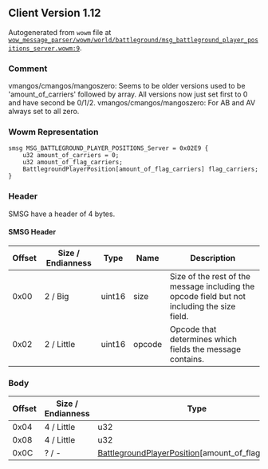 ## Client Version 1.12

Autogenerated from `wowm` file at [`wow_message_parser/wowm/world/battleground/msg_battleground_player_positions_server.wowm:9`](https://github.com/gtker/wow_messages/tree/main/wow_message_parser/wowm/world/battleground/msg_battleground_player_positions_server.wowm#L9).

### Comment

vmangos/cmangos/mangoszero: Seems to be older versions used to be 'amount_of_carriers' followed by array. All versions now just set first to 0 and have second be 0/1/2.
vmangos/cmangos/mangoszero: For AB and AV always set to all zero.

### Wowm Representation
```rust,ignore
smsg MSG_BATTLEGROUND_PLAYER_POSITIONS_Server = 0x02E9 {
    u32 amount_of_carriers = 0;
    u32 amount_of_flag_carriers;
    BattlegroundPlayerPosition[amount_of_flag_carriers] flag_carriers;
}
```
### Header
SMSG have a header of 4 bytes.

#### SMSG Header
| Offset | Size / Endianness | Type   | Name   | Description |
| ------ | ----------------- | ------ | ------ | ----------- |
| 0x00   | 2 / Big           | uint16 | size   | Size of the rest of the message including the opcode field but not including the size field.|
| 0x02   | 2 / Little        | uint16 | opcode | Opcode that determines which fields the message contains.|
### Body
| Offset | Size / Endianness | Type | Name | Description |
| ------ | ----------------- | ---- | ---- | ----------- |
| 0x04 | 4 / Little | u32 | amount_of_carriers |  |
| 0x08 | 4 / Little | u32 | amount_of_flag_carriers |  |
| 0x0C | ? / - | [BattlegroundPlayerPosition](battlegroundplayerposition.md)[amount_of_flag_carriers] | flag_carriers |  |
